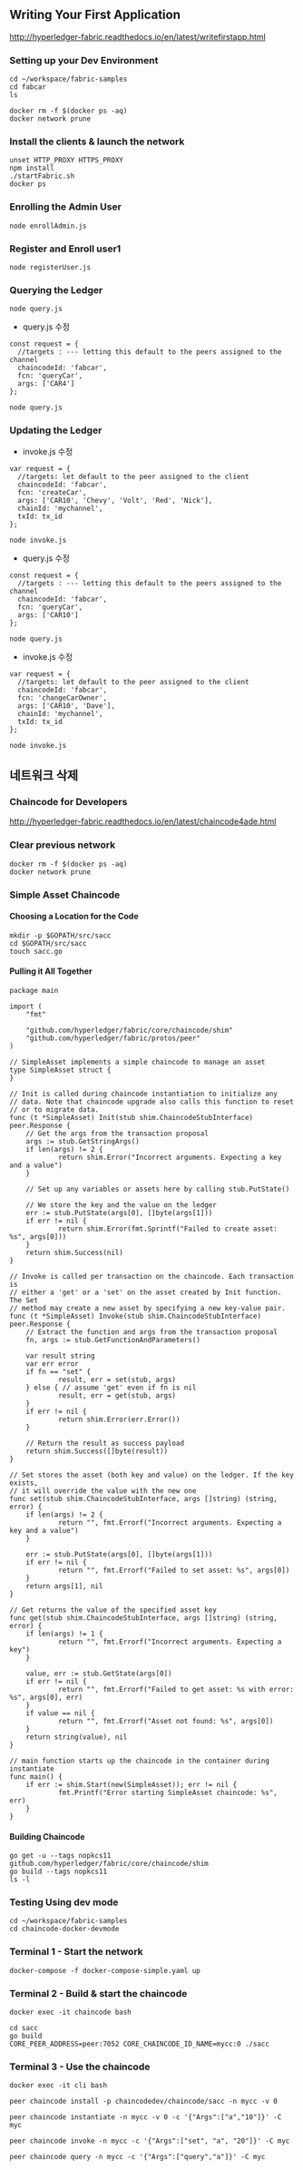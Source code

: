 ## Writing Your First Application
http://hyperledger-fabric.readthedocs.io/en/latest/writefirstapp.html

### Setting up your Dev Environment
```
cd ~/workspace/fabric-samples
cd fabcar
ls
```
```
docker rm -f $(docker ps -aq)
docker network prune
```
### Install the clients & launch the network
```
unset HTTP_PROXY HTTPS_PROXY
npm install
./startFabric.sh
docker ps
```
### Enrolling the Admin User
```
node enrollAdmin.js
```
### Register and Enroll user1
```
node registerUser.js
```
### Querying the Ledger
```
node query.js
```
* query.js 수정
```
const request = {
  //targets : --- letting this default to the peers assigned to the channel
  chaincodeId: 'fabcar',
  fcn: 'queryCar',
  args: ['CAR4']
};
```
```
node query.js
```

### Updating the Ledger
* invoke.js 수정
```
var request = {
  //targets: let default to the peer assigned to the client
  chaincodeId: 'fabcar',
  fcn: 'createCar',
  args: ['CAR10', 'Chevy', 'Volt', 'Red', 'Nick'],
  chainId: 'mychannel',
  txId: tx_id
};
```
```
node invoke.js
```

* query.js 수정
```
const request = {
  //targets : --- letting this default to the peers assigned to the channel
  chaincodeId: 'fabcar',
  fcn: 'queryCar',
  args: ['CAR10']
};
```
```
node query.js
```

* invoke.js 수정
```
var request = {
  //targets: let default to the peer assigned to the client
  chaincodeId: 'fabcar',
  fcn: 'changeCarOwner',
  args: ['CAR10', 'Dave'],
  chainId: 'mychannel',
  txId: tx_id
};
```
```
node invoke.js
```

## 네트워크 삭제
### Chaincode for Developers
http://hyperledger-fabric.readthedocs.io/en/latest/chaincode4ade.html

### Clear previous network
```
docker rm -f $(docker ps -aq)
docker network prune
```
### Simple Asset Chaincode
#### Choosing a Location for the Code
```
mkdir -p $GOPATH/src/sacc
cd $GOPATH/src/sacc
touch sacc.go
```
#### Pulling it All Together
```
package main

import (
    "fmt"

    "github.com/hyperledger/fabric/core/chaincode/shim"
    "github.com/hyperledger/fabric/protos/peer"
)

// SimpleAsset implements a simple chaincode to manage an asset
type SimpleAsset struct {
}

// Init is called during chaincode instantiation to initialize any
// data. Note that chaincode upgrade also calls this function to reset
// or to migrate data.
func (t *SimpleAsset) Init(stub shim.ChaincodeStubInterface) peer.Response {
    // Get the args from the transaction proposal
    args := stub.GetStringArgs()
    if len(args) != 2 {
            return shim.Error("Incorrect arguments. Expecting a key and a value")
    }

    // Set up any variables or assets here by calling stub.PutState()

    // We store the key and the value on the ledger
    err := stub.PutState(args[0], []byte(args[1]))
    if err != nil {
            return shim.Error(fmt.Sprintf("Failed to create asset: %s", args[0]))
    }
    return shim.Success(nil)
}

// Invoke is called per transaction on the chaincode. Each transaction is
// either a 'get' or a 'set' on the asset created by Init function. The Set
// method may create a new asset by specifying a new key-value pair.
func (t *SimpleAsset) Invoke(stub shim.ChaincodeStubInterface) peer.Response {
    // Extract the function and args from the transaction proposal
    fn, args := stub.GetFunctionAndParameters()

    var result string
    var err error
    if fn == "set" {
            result, err = set(stub, args)
    } else { // assume 'get' even if fn is nil
            result, err = get(stub, args)
    }
    if err != nil {
            return shim.Error(err.Error())
    }

    // Return the result as success payload
    return shim.Success([]byte(result))
}

// Set stores the asset (both key and value) on the ledger. If the key exists,
// it will override the value with the new one
func set(stub shim.ChaincodeStubInterface, args []string) (string, error) {
    if len(args) != 2 {
            return "", fmt.Errorf("Incorrect arguments. Expecting a key and a value")
    }

    err := stub.PutState(args[0], []byte(args[1]))
    if err != nil {
            return "", fmt.Errorf("Failed to set asset: %s", args[0])
    }
    return args[1], nil
}

// Get returns the value of the specified asset key
func get(stub shim.ChaincodeStubInterface, args []string) (string, error) {
    if len(args) != 1 {
            return "", fmt.Errorf("Incorrect arguments. Expecting a key")
    }

    value, err := stub.GetState(args[0])
    if err != nil {
            return "", fmt.Errorf("Failed to get asset: %s with error: %s", args[0], err)
    }
    if value == nil {
            return "", fmt.Errorf("Asset not found: %s", args[0])
    }
    return string(value), nil
}

// main function starts up the chaincode in the container during instantiate
func main() {
    if err := shim.Start(new(SimpleAsset)); err != nil {
            fmt.Printf("Error starting SimpleAsset chaincode: %s", err)
    }
}
```
#### Building Chaincode
```
go get -u --tags nopkcs11 github.com/hyperledger/fabric/core/chaincode/shim
go build --tags nopkcs11
ls -l
```

### Testing Using dev mode
```
cd ~/workspace/fabric-samples
cd chaincode-docker-devmode
```
### Terminal 1 - Start the network
```
docker-compose -f docker-compose-simple.yaml up
```

### Terminal 2 - Build & start the chaincode
```
docker exec -it chaincode bash
```
```
cd sacc
go build
CORE_PEER_ADDRESS=peer:7052 CORE_CHAINCODE_ID_NAME=mycc:0 ./sacc
```

### Terminal 3 - Use the chaincode
```
docker exec -it cli bash
```
```
peer chaincode install -p chaincodedev/chaincode/sacc -n mycc -v 0
```
```
peer chaincode instantiate -n mycc -v 0 -c '{"Args":["a","10"]}' -C myc
```
```
peer chaincode invoke -n mycc -c '{"Args":["set", "a", "20"]}' -C myc
```
```
peer chaincode query -n mycc -c '{"Args":["query","a"]}' -C myc
```
